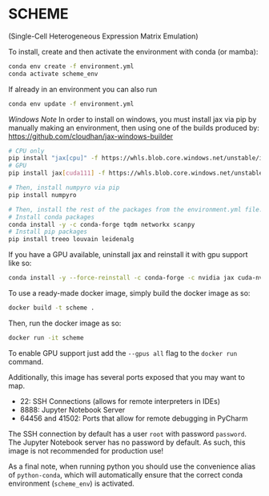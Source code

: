 # SCHEME
(Single-Cell Heterogeneous Expression Matrix Emulation)

To install, create and then activate the environment with conda (or mamba):

```bash 
conda env create -f environment.yml
conda activate scheme_env
```

If already in an environment you can also run
    
```bash
conda env update -f environment.yml
```

*Windows Note* In order to install on windows, you must install jax via pip by manually making an environment, then using one of the builds produced by:  
https://github.com/cloudhan/jax-windows-builder
```bash 
# CPU only
pip install "jax[cpu]" -f https://whls.blob.core.windows.net/unstable/index.html --use-deprecated legacy-resolver
# GPU
pip install jax[cuda111] -f https://whls.blob.core.windows.net/unstable/index.html --use-deprecated legacy-resolver

# Then, install numpyro via pip
pip install numpyro

# Then, install the rest of the packages from the environment.yml file. Example:
# Install conda packages
conda install -y -c conda-forge tqdm networkx scanpy
# Install pip packages
pip install treeo louvain leidenalg
```

If you have a GPU available, uninstall jax and reinstall it with gpu support like so:
```bash 
conda install -y --force-reinstall -c conda-forge -c nvidia jax cuda-nvcc
```

To use a ready-made docker image, simply build the docker image as so:
```bash
docker build -t scheme .
```

Then, run the docker image as so:
```bash
docker run -it scheme
```

To enable GPU support just add the `--gpus all` flag to the `docker run` command.

Additionally, this image has several ports exposed that you may want to map.

- 22: SSH Connections (allows for remote interpreters in IDEs)
- 8888: Jupyter Notebook Server
- 64456 and 41502: Ports that allow for remote debugging in PyCharm

The SSH connection by default has a user `root` with password `password`.
The Jupyter Notebook server has no password by default. 
As such, this image is not recommended for production use!

As a final note, when running python you should use the convenience alias of `python-conda`, 
which will automatically ensure that the correct conda environment (`scheme_env`) is activated.